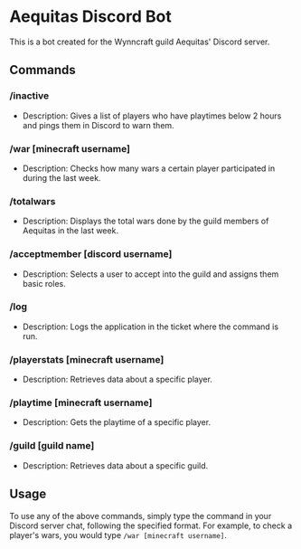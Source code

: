 # Aequitas Discord Bot

This is a bot created for the Wynncraft guild Aequitas' Discord server.

## Commands

### /inactive
- Description: Gives a list of players who have playtimes below 2 hours and pings them in Discord to warn them.

### /war [minecraft username]
- Description: Checks how many wars a certain player participated in during the last week.

### /totalwars
- Description: Displays the total wars done by the guild members of Aequitas in the last week.

### /acceptmember [discord username]
- Description: Selects a user to accept into the guild and assigns them basic roles.

### /log
- Description: Logs the application in the ticket where the command is run.

### /playerstats [minecraft username]
- Description: Retrieves data about a specific player.

### /playtime [minecraft username]
- Description: Gets the playtime of a specific player.

### /guild [guild name]
- Description: Retrieves data about a specific guild.

## Usage

To use any of the above commands, simply type the command in your Discord server chat, following the specified format. For example, to check a player's wars, you would type `/war [minecraft username]`.
